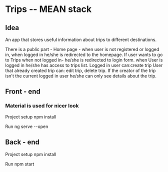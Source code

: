 # Trips -- MEAN stack
 
## Idea

An app that stores useful information about trips to different destinations.

There is a public part - Home page - when user is not registered or logged in, when logged in he/she is redirected to the homepage. If user wants to go to Trips when not logged in- he/she is redirected to login form. when User is logged in he/she has access to trips list. Logged in user can:create trip
User that already created trip can: edit trip, delete trip. If the creator of the trip isn't the current logged in user he/she can only see details about the trip.

## Front - end 
### Material is used for nicer look

Project setup
npm install

Run 
ng serve --open

## Back - end

Project setup
npm install

Run 
npm start

